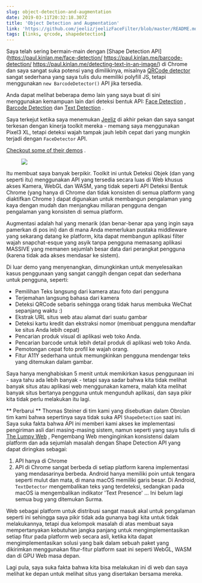 ```yaml
---
slug: object-detection-and-augmentation
date: 2019-03-11T20:32:18.307Z
title: 'Object Detection and Augmentation'
link: 'https://github.com/jeeliz/jeelizFaceFilter/blob/master/README.md#features'
tags: [links, qrcode, shapedetection]
---
```

Saya telah sering bermain-main dengan [Shape Detection API](https://paul.kinlan.me/face-detection/ https://paul.kinlan.me/barcode-detection/ https://paul.kinlan.me/detecting-text-in-an-image/) di Chrome dan saya sangat suka potensi yang dimilikinya, misalnya [QRCode detector](https://qrsnapper.com) sangat sederhana yang saya tulis dulu memiliki polyfill JS, tetapi menggunakan `new BarcodeDetector()` API jika tersedia.

Anda dapat melihat beberapa demo lain yang saya buat di sini menggunakan kemampuan lain dari deteksi bentuk API: [Face Detection](https://paul.kinlan.me/face-detection/) , [Barcode Detection](https://paul.kinlan.me/barcode-detection/) dan [Text Detection](https://paul.kinlan.me/detecting-text-in-an-image/) .

Saya terkejut ketika saya menemukan [Jeeliz](https://jeeliz.com) di akhir pekan dan saya sangat terkesan dengan kinerja toolkit mereka - memang saya menggunakan Pixel3 XL, tetapi deteksi wajah tampak jauh lebih cepat dari yang mungkin terjadi dengan `FaceDetector` API.

[Checkout some of their demos](https://jeeliz.com/sunglasses) .

<figure>
  <img src="/images/2019-03-11-object-detection-and-augmentation.jpeg">
</figure>

Itu membuat saya banyak berpikir. Toolkit ini untuk Deteksi Objek (dan yang seperti itu) menggunakan API yang tersedia secara luas di Web khusus akses Kamera, WebGL dan WASM, yang tidak seperti API Deteksi Bentuk Chrome (yang hanya di Chrome dan tidak konsisten di semua platform yang diaktifkan Chrome ) dapat digunakan untuk membangun pengalaman yang kaya dengan mudah dan menjangkau miliaran pengguna dengan pengalaman yang konsisten di semua platform.

Augmentasi adalah hal yang menarik (dan benar-benar apa yang ingin saya pamerkan di pos ini) dan di mana Anda memerlukan pustaka middleware yang sekarang datang ke platform, kita dapat membangun aplikasi filter wajah snapchat-esque yang asyik tanpa pengguna memasang aplikasi MASSIVE yang memanen sejumlah besar data dari perangkat pengguna (karena tidak ada akses mendasar ke sistem).

Di luar demo yang menyenangkan, dimungkinkan untuk menyelesaikan kasus penggunaan yang sangat canggih dengan cepat dan sederhana untuk pengguna, seperti:

* Pemilihan Teks langsung dari kamera atau foto dari pengguna
* Terjemahan langsung bahasa dari kamera
* Deteksi QRCode sebaris sehingga orang tidak harus membuka WeChat sepanjang waktu :)
* Ekstrak URL situs web atau alamat dari suatu gambar
* Deteksi kartu kredit dan ekstraksi nomor (membuat pengguna mendaftar ke situs Anda lebih cepat)
* Pencarian produk visual di aplikasi web toko Anda.
* Pencarian barcode untuk lebih detail produk di aplikasi web toko Anda.
* Pemotongan cepat foto profil ke wajah orang.
* Fitur A11Y sederhana untuk memungkinkan pengguna mendengar teks yang ditemukan dalam gambar.

Saya hanya menghabiskan 5 menit untuk memikirkan kasus penggunaan ini - saya tahu ada lebih banyak - tetapi saya sadar bahwa kita tidak melihat banyak situs atau aplikasi web menggunakan kamera, malah kita melihat banyak situs bertanya pengguna untuk mengunduh aplikasi, dan saya pikir kita tidak perlu melakukan itu lagi.

** Perbarui ** Thomas Steiner di tim kami yang disebutkan dalam Obrolan tim kami bahwa sepertinya saya tidak suka API `ShapeDetection` saat ini. Saya suka fakta bahwa API ini memberi kami akses ke implementasi pengiriman asli dari masing-masing sistem, namun seperti yang saya tulis di [The Lumpy Web](/the-lumpy-web/) , Pengembang Web menginginkan konsistensi dalam platform dan ada sejumlah masalah dengan Shape Detection API yang dapat diringkas sebagai:

1. API hanya di Chrome
2. API di Chrome sangat berbeda di setiap platform karena implementasi yang mendasarinya berbeda. Android hanya memiliki poin untuk tengara seperti mulut dan mata, di mana macOS memiliki garis besar. Di Android, `TextDetector` mengembalikan teks yang terdeteksi, sedangkan pada macOS ia mengembalikan indikator &#39;Text Presence&#39; ... Ini belum lagi semua bug yang ditemukan Surma.

Web sebagai platform untuk distribusi sangat masuk akal untuk pengalaman seperti ini sehingga saya pikir tidak ada gunanya bagi kita untuk tidak melakukannya, tetapi dua kelompok masalah di atas membuat saya mempertanyakan kebutuhan jangka panjang untuk mengimplementasikan setiap fitur pada platform web secara asli, ketika kita dapat mengimplementasikan solusi yang baik dalam sebuah paket yang dikirimkan menggunakan fitur-fitur platform saat ini seperti WebGL, WASM dan di GPU Web masa depan.

Lagi pula, saya suka fakta bahwa kita bisa melakukan ini di web dan saya melihat ke depan untuk melihat situs yang disertakan bersama mereka.